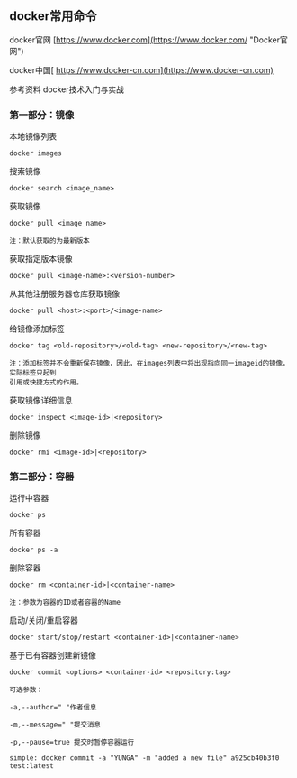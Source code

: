 ## docker常用命令

docker官网 [https://www.docker.com](https://www.docker.com/ "Docker官网")

docker中国[ https://www.docker-cn.com](https://www.docker-cn.com)

参考资料 docker技术入门与实战

### 第一部分：镜像

本地镜像列表

```
docker images
```

搜索镜像

```
docker search <image_name>
```

获取镜像

```
docker pull <image_name>

注：默认获取的为最新版本
```

获取指定版本镜像

```
docker pull <image-name>:<version-number>
```

从其他注册服务器仓库获取镜像

```
docker pull <host>:<port>/<image-name>
```

给镜像添加标签

```
docker tag <old-repository>/<old-tag> <new-repository>/<new-tag>

注：添加标签并不会重新保存镜像，因此，在images列表中将出现指向同一imageid的镜像，实际标签只起到
引用或快捷方式的作用。
```

获取镜像详细信息

```
docker inspect <image-id>|<repository>
```

删除镜像

```
docker rmi <image-id>|<repository>
```

### 第二部分：容器

运行中容器

```
docker ps
```

所有容器

```
docker ps -a
```

删除容器

```
docker rm <container-id>|<container-name>

注：参数为容器的ID或者容器的Name
```

启动/关闭/重启容器

```
docker start/stop/restart <container-id>|<container-name>
```

基于已有容器创建新镜像

```
docker commit <options> <container-id> <repository:tag>

可选参数：

-a,--author=" "作者信息

-m,--message=" "提交消息

-p,--pause=true 提交时暂停容器运行

simple: docker commit -a "YUNGA" -m "added a new file" a925cb40b3f0 test:latest
```



